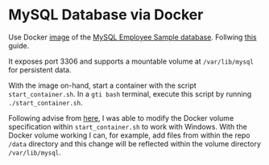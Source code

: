 MySQL Database via Docker
=========================

Use Docker [image](https://hub.docker.com/r/genschsa/mysql-employees) of the [MySQL Employee Sample database](https://dev.mysql.com/doc/employee/en/). Follwing [this ](https://youtu.be/DiQ5Hni6oRI?si=dm8oqyvRsDATMxSC)guide.

It exposes port 3306 and supports a mountable volume at `/var/lib/mysql` for persistent data.

With the image on-hand, start a container with the script `start_container.sh`. In a `gti bash` terminal, execute this script by running `./start_container.sh`.

Following advise from [here](https://stackoverflow.com/questions/50608301/docker-mounted-volume-adds-c-to-end-of-windows-path-when-translating-from-linux), I was able to modify the Docker volume specification within `start_container.sh` to work with Windows. With the Docker volume working I can, for example, add files from within the repo `/data` directory and this change will be reflected within the volume directory `/var/lib/mysql`.
